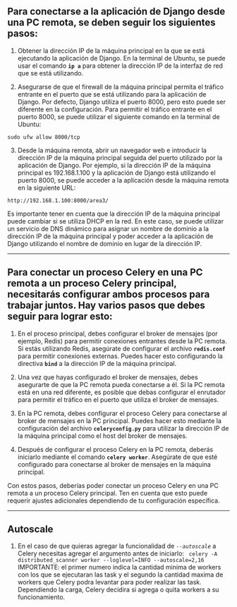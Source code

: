## Para conectarse a la aplicación de Django desde una PC remota, se deben seguir los siguientes pasos:

1. Obtener la dirección IP de la máquina principal en la que se está ejecutando la aplicación de Django. En la terminal de Ubuntu, se puede usar el comando **`ip a`** para obtener la dirección IP de la interfaz de red que se está utilizando.

2. Asegurarse de que el firewall de la máquina principal permita el tráfico entrante en el puerto que se está utilizando para la aplicación de Django. Por defecto, Django utiliza el puerto 8000, pero esto puede ser diferente en la configuración. Para permitir el tráfico entrante en el puerto 8000, se puede utilizar el siguiente comando en la terminal de Ubuntu:

``` sudo ufw allow 8000/tcp ```

3. Desde la máquina remota, abrir un navegador web e introducir la dirección IP de la máquina principal seguida del puerto utilizado por la aplicación de Django. Por ejemplo, si la dirección IP de la máquina principal es 192.168.1.100 y la aplicación de Django está utilizando el puerto 8000, se puede acceder a la aplicación desde la máquina remota en la siguiente URL:

``` http://192.168.1.100:8000/area3/ ```

Es importante tener en cuenta que la dirección IP de la máquina principal puede cambiar si se utiliza DHCP en la red. En este caso, se puede utilizar un servicio de DNS dinámico para asignar un nombre de dominio a la dirección IP de la máquina principal y poder acceder a la aplicación de Django utilizando el nombre de dominio en lugar de la dirección IP.

---

## Para conectar un proceso Celery en una PC remota a un proceso Celery principal, necesitarás configurar ambos procesos para trabajar juntos. Hay varios pasos que debes seguir para lograr esto:

1. En el proceso principal, debes configurar el broker de mensajes (por ejemplo, Redis) para permitir conexiones entrantes desde la PC remota. Si estás utilizando Redis, asegúrate de configurar el archivo **`redis.conf`** para permitir conexiones externas. Puedes hacer esto configurando la directiva **`bind`** a la dirección IP de la máquina principal.

2. Una vez que hayas configurado el broker de mensajes, debes asegurarte de que la PC remota pueda conectarse a él. Si la PC remota está en una red diferente, es posible que debas configurar el enrutador para permitir el tráfico en el puerto que utiliza el broker de mensajes.

3. En la PC remota, debes configurar el proceso Celery para conectarse al broker de mensajes en la PC principal. Puedes hacer esto mediante la configuración del archivo **`celeryconfig.py`** para utilizar la dirección IP de la máquina principal como el host del broker de mensajes.

4. Después de configurar el proceso Celery en la PC remota, deberás iniciarlo mediante el comando **`celery worker`**. Asegúrate de que esté configurado para conectarse al broker de mensajes en la máquina principal.

Con estos pasos, deberías poder conectar un proceso Celery en una PC remota a un proceso Celery principal. Ten en cuenta que esto puede requerir ajustes adicionales dependiendo de tu configuración específica.

---

## Autoscale

1. En el caso de que quieras agregar la funcionalidad de *`--autoscale`* a Celery necesitas agregar el argumento antes de iniciarlo:
  ``` celery -A distributed_scanner worker --loglevel=INFO --autoscale=2,16```
  IMPORTANTE: el primer numero indica la cantidad minima de workers con los que se ejecutaran las task y el segundo la cantidad maxima de workers que Celery podra levantar para poder realizar las task. Dependiendo la carga, Celery decidira si agrega o quita workers a su funcionamiento.
